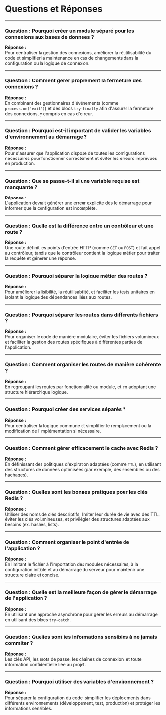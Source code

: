 # Questions et Réponses

---

### **Question : Pourquoi créer un module séparé pour les connexions aux bases de données ?**
**Réponse :**  
Pour centraliser la gestion des connexions, améliorer la réutilisabilité du code et simplifier la maintenance en cas de changements dans la configuration ou la logique de connexion.

---

### **Question : Comment gérer proprement la fermeture des connexions ?**
**Réponse :**  
En combinant des gestionnaires d'événements (comme `process.on('exit')`) et des blocs `try-finally` afin d'assurer la fermeture des connexions, y compris en cas d'erreur.

---

### **Question : Pourquoi est-il important de valider les variables d'environnement au démarrage ?**
**Réponse :**  
Pour s'assurer que l'application dispose de toutes les configurations nécessaires pour fonctionner correctement et éviter les erreurs imprévues en production.

---

### **Question : Que se passe-t-il si une variable requise est manquante ?**
**Réponse :**  
L'application devrait générer une erreur explicite dès le démarrage pour informer que la configuration est incomplète.

---

### **Question : Quelle est la différence entre un contrôleur et une route ?**
**Réponse :**  
Une route définit les points d'entrée HTTP (comme `GET` ou `POST`) et fait appel au contrôleur, tandis que le contrôleur contient la logique métier pour traiter la requête et générer une réponse.

---

### **Question : Pourquoi séparer la logique métier des routes ?**
**Réponse :**  
Pour améliorer la lisibilité, la réutilisabilité, et faciliter les tests unitaires en isolant la logique des dépendances liées aux routes.

---

### **Question : Pourquoi séparer les routes dans différents fichiers ?**
**Réponse :**  
Pour organiser le code de manière modulaire, éviter les fichiers volumineux et faciliter la gestion des routes spécifiques à différentes parties de l'application.

---

### **Question : Comment organiser les routes de manière cohérente ?**
**Réponse :**  
En regroupant les routes par fonctionnalité ou module, et en adoptant une structure hiérarchique logique.

---

### **Question : Pourquoi créer des services séparés ?**
**Réponse :**  
Pour centraliser la logique commune et simplifier le remplacement ou la modification de l'implémentation si nécessaire.

---

### **Question : Comment gérer efficacement le cache avec Redis ?**
**Réponse :**  
En définissant des politiques d'expiration adaptées (comme `TTL`), en utilisant des structures de données optimisées (par exemple, des ensembles ou des hachages).

---

### **Question : Quelles sont les bonnes pratiques pour les clés Redis ?**
**Réponse :**  
Utiliser des noms de clés descriptifs, limiter leur durée de vie avec des TTL, éviter les clés volumineuses, et privilégier des structures adaptées aux besoins (ex. hashes, lists).

---

### **Question : Comment organiser le point d'entrée de l'application ?**
**Réponse :**  
En limitant le fichier à l'importation des modules nécessaires, à la configuration initiale et au démarrage du serveur pour maintenir une structure claire et concise.

---

### **Question : Quelle est la meilleure façon de gérer le démarrage de l'application ?**
**Réponse :**  
En utilisant une approche asynchrone pour gérer les erreurs au démarrage en utilisant des blocs `try-catch`.

---

### **Question : Quelles sont les informations sensibles à ne jamais commiter ?**
**Réponse :**  
Les clés API, les mots de passe, les chaînes de connexion, et toute information confidentielle liée au projet.

---

### **Question : Pourquoi utiliser des variables d'environnement ?**
**Réponse :**  
Pour séparer la configuration du code, simplifier les déploiements dans différents environnements (développement, test, production) et protéger les informations sensibles.

